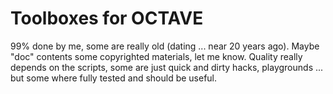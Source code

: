 # Toolboxes for OCTAVE

99% done by me, some are really old (dating ... near 20 years ago). Maybe "doc" contents some copyrighted materials, let me
know. Quality really depends on the scripts, some are just quick and dirty hacks, playgrounds ... but some where fully tested and should be useful.
